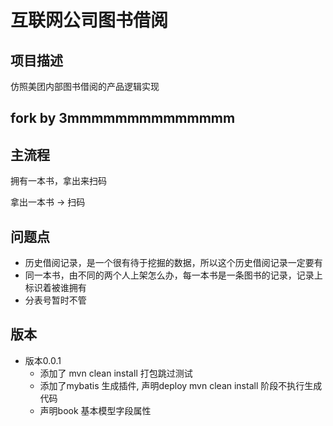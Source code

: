 # 互联网公司图书借阅

## 项目描述
仿照美团内部图书借阅的产品逻辑实现

## fork by 3mmmmmmmmmmmmmm

## 主流程

拥有一本书，拿出来扫码

拿出一本书 ->  扫码 

## 问题点
- 历史借阅记录，是一个很有待于挖掘的数据，所以这个历史借阅记录一定要有
- 同一本书，由不同的两个人上架怎么办，每一本书是一条图书的记录，记录上标识着被谁拥有
- 分表号暂时不管

## 版本 
- 版本0.0.1
    - 添加了 mvn clean install 打包跳过测试
    - 添加了mybatis 生成插件, 声明<phase>deploy</phase> mvn clean install 阶段不执行生成代码
    - 声明book 基本模型字段属性


